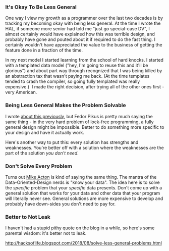 ### It's Okay To Be Less General

One way I view my growth as a programmer over the last two decades is by tracking my becoming okay with being less general. At the time I wrote the HAL, if someone more senior had told me "just go special-case DV", I almost certainly would have explained how this was terrible design, and probably have gone and pouted about it if required to do the fast thing. I certainly wouldn't have appreciated the value to the business of getting the feature done in a fraction of the time.  
  
In my next model I started learning from the school of hard knocks. I started with a templated data model ("hey, I'm going to reuse this and it'll be glorious") and about part way through recognized that I was being killed by an abstraction tax that wasn't paying me back. (At the time templates tended to crash the compiler, so going fully templated was really expensive.)  I made the right decision, after trying all of the other ones first - very American.  

### Being Less General Makes the Problem Solvable

I wrote [about this previously](http://hacksoflife.blogspot.com/2016/01/work-stealing-and-lock-free-chaos.html), but Fedor Pikus is pretty much saying the same thing - in the very hard problem of lock-free programming, a fully general design might be impossible. Better to do something more specific to your design and have it actually work.  
  
Here's another way to put this: every solution has strengths and weaknesses. You're better off with a solution where the weaknesses are the part of the solution _you don't need_.  

### Don't Solve Every Problem

Turns out [Mike Acton](https://www.youtube.com/watch?v=rX0ItVEVjHc) is kind of saying the same thing. The mantra of the Data-Oriented-Design nerds is "know your data". The idea here is to solve the _specific_ problem that your _specific_ data presents. Don't come up with a general solution that works for your data and other data that your program will literally never see. General solutions are more expensive to develop and probably have down-sides you don't need to pay for.  

### Better to Not Leak

I haven't had a stupid pithy quote on the blog in a while, so here's some parental wisdom: it's better not to leak.  

http://hacksoflife.blogspot.com/2018/08/solve-less-general-problems.html